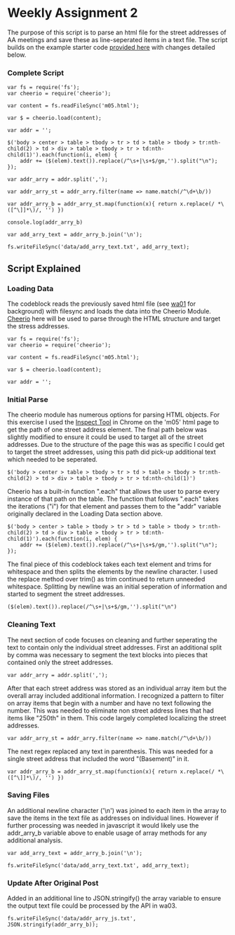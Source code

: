 # Weekly Assignment 2

The purpose of this script is to parse an html file for the street addresses of AA meetings and save these as line-seperated items in a text file. The script builds on the example starter code [provided here](https://github.com/visualizedata/data-structures/blob/master/weekly_assignment_02.md) with changes detailed below.

### Complete Script
```
var fs = require('fs');
var cheerio = require('cheerio');

var content = fs.readFileSync('m05.html');

var $ = cheerio.load(content);

var addr = '';

$('body > center > table > tbody > tr > td > table > tbody > tr:nth-child(2) > td > div > table > tbody > tr > td:nth-child(1)').each(function(i, elem) {
    addr += ($(elem).text()).replace(/^\s+|\s+$/gm,'').split("\n");
});

var addr_arry = addr.split(',');

var addr_arry_st = addr_arry.filter(name => name.match(/^\d+\b/))

var addr_arry_b = addr_arry_st.map(function(x){ return x.replace(/ *\([^\]]*\)/, '') })

console.log(addr_arry_b)

var add_arry_text = addr_arry_b.join('\n');

fs.writeFileSync('data/add_arry_text.txt', add_arry_text);
```
## Script Explained
### Loading Data
The codeblock reads the previously saved html file (see [wa01](https://github.com/justinkraus/data-structures/tree/master/wa01) for background) with filesync and loads the data into the Cheerio Module. [Cheerio](https://cheerio.js.org/) here will be used to parse through the HTML structure and target the stress addresses.

```
var fs = require('fs');
var cheerio = require('cheerio');

var content = fs.readFileSync('m05.html');

var $ = cheerio.load(content);

var addr = '';
```
### Initial Parse
The cheerio module has numerous options for parsing HTML objects. For this exercise I used the [Inspect Tool](https://developers.google.com/web/tools/chrome-devtools/dom) in Chrome on the 'm05' html page to get the path of one street address element. The final path below was slightly modified to ensure it could be used to target all of the street addresses. Due to the structure of the page this was as specific I could get to target the street addresses, using this path did pick-up additional text which needed to be seperated.
```
$('body > center > table > tbody > tr > td > table > tbody > tr:nth-child(2) > td > div > table > tbody > tr > td:nth-child(1)')
```
Cheerio has a built-in function ".each" that allows the user to parse every instance of that path on the table. The function that follows ".each" takes the iterations ("i") for that element and passes them to the "addr" variable originally declared in the Loading Data section above.

```
$('body > center > table > tbody > tr > td > table > tbody > tr:nth-child(2) > td > div > table > tbody > tr > td:nth-child(1)').each(function(i, elem) {
    addr += ($(elem).text()).replace(/^\s+|\s+$/gm,'').split("\n");
});
```
The final piece of this codeblock takes each text element and trims for whitespace and then splits the elements by the newline character. I used the replace method over trim() as trim continued to return unneeded whitespace. Splitting by newline was an initial seperation of information and started to segment the street addresses.
```
($(elem).text()).replace(/^\s+|\s+$/gm,'').split("\n")
```

### Cleaning Text
The next section of code focuses on cleaning and further seperating the text to contain only the individual street addresses. First an additional split by comma was necessary to segment the text blocks into pieces that contained only the street addresses.

```
var addr_arry = addr.split(',');
```
After that each street address was stored as an individual array item but the overall array included additional information. I recognized a pattern to filter on array items that begin with a number and have no text following the number. This was needed to eliminate non street address lines that had items like "250th" in them. This code largely completed localizing the street addresses.

```
var addr_arry_st = addr_arry.filter(name => name.match(/^\d+\b/))
```

The next regex replaced any text in parenthesis. This was needed for a single street address that included the word "(Basement)" in it.

```
var addr_arry_b = addr_arry_st.map(function(x){ return x.replace(/ *\([^\]]*\)/, '') })
```

### Saving Files
An additional newline character ('\n') was joined to each item in the array to save the items in the text file as addresses on individual lines. However if further processing was needed in javascript it would likely use the addr_arry_b variable above to enable usage of array methods for any additional analysis.
```
var add_arry_text = addr_arry_b.join('\n');

fs.writeFileSync('data/add_arry_text.txt', add_arry_text);
```

### Update After Original Post
Added in an additional line to JSON.stringify() the array variable to ensure the output text file could be processed by the API in wa03.

```
fs.writeFileSync('data/addr_arry_js.txt', JSON.stringify(addr_arry_b));
```